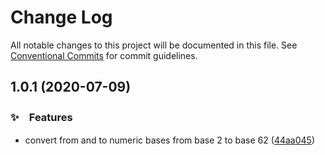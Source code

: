 # Change Log

All notable changes to this project will be documented in this file.
See [Conventional Commits](https://conventionalcommits.org) for commit guidelines.

## 1.0.1 (2020-07-09)


### ✨　Features

* convert from and to numeric bases from base 2 to base 62 ([44aa045](https://github.com/bluelovers/ws-random/commit/44aa045aa2d091b8dd3698b6afaff71fb4846f40))
